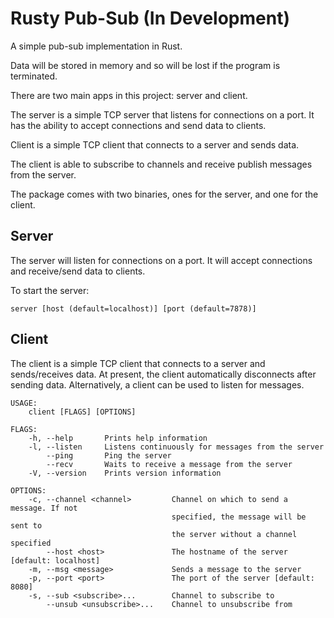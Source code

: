 # Rusty Pub-Sub (In Development)
A simple pub-sub implementation in Rust.

Data will be stored in memory and so will be lost if the program is terminated.

There are two main apps in this project: server and client.

The server is a simple TCP server that listens for connections on a port. It has the ability to accept connections and send data to clients.

Client is a simple TCP client that connects to a server and sends data.

The client is able to subscribe to channels and receive publish messages from the server.

The package comes with two binaries, ones for the server, and one for the client.

## Server
The server will listen for connections on a port. It will accept connections and receive/send data to clients.

To start the server:
```
server [host (default=localhost)] [port (default=7878)]
```

## Client
The client is a simple TCP client that connects to a server and sends/receives data.
At present, the client automatically disconnects after sending data.
Alternatively, a client can be used to listen for messages.

```
USAGE:
    client [FLAGS] [OPTIONS]

FLAGS:
    -h, --help       Prints help information
    -l, --listen     Listens continuously for messages from the server
        --ping       Ping the server
        --recv       Waits to receive a message from the server
    -V, --version    Prints version information

OPTIONS:
    -c, --channel <channel>         Channel on which to send a message. If not
                                    specified, the message will be sent to
                                    the server without a channel specified
        --host <host>               The hostname of the server [default: localhost]
    -m, --msg <message>             Sends a message to the server
    -p, --port <port>               The port of the server [default: 8080]
    -s, --sub <subscribe>...        Channel to subscribe to
        --unsub <unsubscribe>...    Channel to unsubscribe from
```